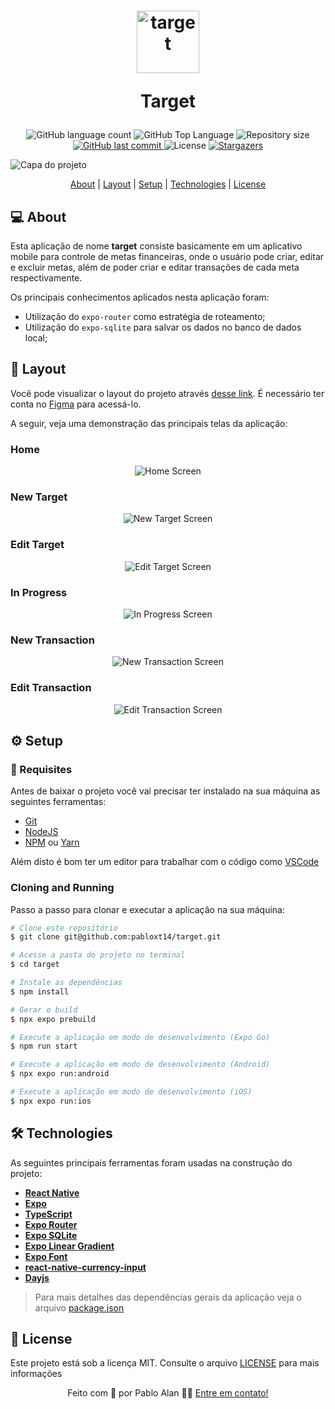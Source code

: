 <h1 align="center">
  <img
    src=".github/target-logo.png"
    title="target"
    alt="target"
    width="100px"
  />

  Target
</h1>

<p align="center">
  <img alt="GitHub language count" src="https://img.shields.io/github/languages/count/pabloxt14/target">

  <img alt="GitHub Top Language" src="https://img.shields.io/github/languages/top/pabloxt14/target" />

  <img alt="Repository size" src="https://img.shields.io/github/repo-size/pabloxt14/target">
  
  <a href="https://github.com/pabloxt14/target/commits/master">
    <img alt="GitHub last commit" src="https://img.shields.io/github/last-commit/pabloxt14/target">
  </a>
    
   <img alt="License" src="https://img.shields.io/badge/license-MIT-blue">

   <a href="https://github.com/pabloxt14/target/stargazers">
    <img alt="Stargazers" src="https://img.shields.io/github/stars/pabloxt14/target?style=social">
  </a>
</p>

<p>
  <img src=".github/cover.png" alt="Capa do projeto" />
</p>

<!-- <h4 align="center"> 
	🚀 Aplicação finalizada 🚀
</h4> -->

<p align="center">
 <a href="#-about">About</a> | 
 <a href="#-layout">Layout</a> | 
 <a href="#-setup">Setup</a> | 
 <a href="#-technologies">Technologies</a> | 
 <a href="#-license">License</a>
</p>


## 💻 About

Esta aplicação de nome **target** consiste basicamente em um aplicativo mobile para controle de metas financeiras, onde o usuário pode criar, editar e excluir metas, além de poder criar e editar transações de cada meta respectivamente.

Os principais conhecimentos aplicados nesta aplicação foram:
- Utilização do `expo-router` como estratégia de roteamento;
- Utilização do `expo-sqlite` para salvar os dados no banco de dados local;

<!-- ## 🔗 Deploy

O deploy da aplicação pode ser acessada através da seguinte URL base: https://pabloxt14-nlw-expert-notes.vercel.app/ -->


## 🎨 Layout

Você pode visualizar o layout do projeto através [desse link](https://www.figma.com/community/file/1519783658558360825/target). É necessário ter conta no [Figma](https://www.figma.com/) para acessá-lo.

A seguir, veja uma demonstração das principais telas da aplicação:

### Home

<p align="center">
  <img
    src=".github/screens/home.png"
    alt="Home Screen"
    title="Home Screen"
  />
</p>

### New Target

<p align="center">
  <img
    src=".github/screens/new-target.png"
    alt="New Target Screen"
    title="New Target Screen"
  />
</p>

### Edit Target

<p align="center">
  <img
    src=".github/screens/edit-target.png"
    alt="Edit Target Screen"
    title="Edit Target Screen"
  />
</p>

### In Progress

<p align="center">
  <img
    src=".github/screens/in-progress.png"
    alt="In Progress Screen"
    title="In Progress Screen"
  />
</p>

### New Transaction

<p align="center">
  <img
    src=".github/screens/new-transaction.png"
    alt="New Transaction Screen"
    title="New Transaction Screen"
  />
</p>

### Edit Transaction

<p align="center">
  <img
    src=".github/screens/edit-transaction.png"
    alt="Edit Transaction Screen"
    title="Edit Transaction Screen"
  />
</p>


## ⚙ Setup

### 📝 Requisites

Antes de baixar o projeto você vai precisar ter instalado na sua máquina as seguintes ferramentas:

* [Git](https://git-scm.com)
* [NodeJS](https://nodejs.org/en/)
* [NPM](https://www.npmjs.com/) ou [Yarn](https://yarnpkg.com/)

Além disto é bom ter um editor para trabalhar com o código como [VSCode](https://code.visualstudio.com/)

### Cloning and Running

Passo a passo para clonar e executar a aplicação na sua máquina:

```bash
# Clone este repositório
$ git clone git@github.com:pabloxt14/target.git

# Acesse a pasta do projeto no terminal
$ cd target

# Instale as dependências
$ npm install

# Gerar o build
$ npx expo prebuild

# Execute a aplicação em modo de desenvolvimento (Expo Go)
$ npm run start

# Execute a aplicação em modo de desenvolvimento (Android)
$ npx expo run:android

# Execute a aplicação em modo de desenvolvimento (iOS)
$ npx expo run:ios
```


## 🛠 Technologies

As seguintes principais ferramentas foram usadas na construção do projeto:

- **[React Native](https://reactnative.dev/)**
- **[Expo](https://expo.dev/)**
- **[TypeScript](https://www.typescriptlang.org/)**
- **[Expo Router](https://docs.expo.dev/router/introduction/)**
- **[Expo SQLite](https://docs.expo.dev/versions/latest/sdk/sqlite/)**
- **[Expo Linear Gradient](https://docs.expo.dev/versions/latest/sdk/linear-gradient/)**
- **[Expo Font](https://docs.expo.dev/versions/latest/sdk/font/)**
- **[react-native-currency-input](https://www.npmjs.com/package/react-native-currency-input)**
- **[Dayjs](https://day.js.org/)**

> Para mais detalhes das dependências gerais da aplicação veja o arquivo [package.json](./package.json)


## 📝 License

Este projeto está sob a licença MIT. Consulte o arquivo [LICENSE](./LICENSE) para mais informações

<p align="center">
  Feito com 💜 por Pablo Alan 👋🏽 <a href="https://www.linkedin.com/in/pabloalan/" target="_blank">Entre em contato!</a>  
</p>